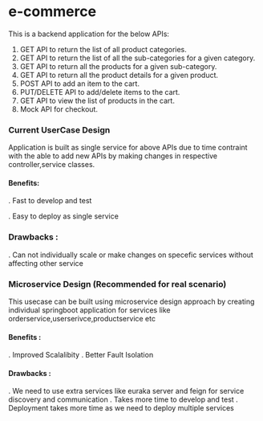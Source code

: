 
# e-commerce

This is a backend application for the below APIs:

1.	GET API to return the list of all product categories.
2.	GET API to return the list of all the sub-categories for a given category.
3.	GET API to return all the products for a given sub-category.
4.	GET API to return all the product details for a given product.
5.	POST API to add an item to the cart.
6.	PUT/DELETE API to add/delete items to the cart.
7.	GET API to view the list of products in the cart.
8.	Mock API for checkout.


### Current UserCase Design
Application is built as single service for above APIs due to time contraint with the able to add new APIs by making changes in respective controller,service classes.

#### Benefits:
 . Fast to develop and test

 . Easy to deploy as single service

### Drawbacks :
 . Can not individually scale or make changes on specefic services without affecting other service

 ### Microservice Design (Recommended for real scenario)
 This usecase can be built using microservice design approach by creating individual springboot application for services like 
 orderservice,userserivce,productservice etc
 #### Benefits :
 . Improved Scalalibity
 . Better Fault Isolation
 
 #### Drawbacks :
 . We need to use extra services like euraka server and feign for service discovery and communication 
 . Takes more time to develop and test
 . Deployment takes more time as we need to deploy multiple services
